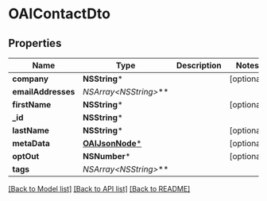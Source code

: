 # OAIContactDto

## Properties
Name | Type | Description | Notes
------------ | ------------- | ------------- | -------------
**company** | **NSString*** |  | [optional] 
**emailAddresses** | **NSArray&lt;NSString*&gt;*** |  | 
**firstName** | **NSString*** |  | [optional] 
**_id** | **NSString*** |  | 
**lastName** | **NSString*** |  | [optional] 
**metaData** | [**OAIJsonNode***](OAIJsonNode.md) |  | [optional] 
**optOut** | **NSNumber*** |  | [optional] 
**tags** | **NSArray&lt;NSString*&gt;*** |  | 

[[Back to Model list]](../README.md#documentation-for-models) [[Back to API list]](../README.md#documentation-for-api-endpoints) [[Back to README]](../README.md)


